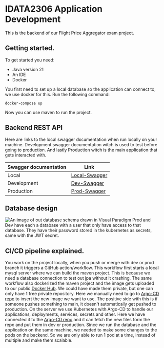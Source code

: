 # IDATA2306 Application Development
This is the backend of our Flight Price Aggregator exam project. 

## Getting started.
To get started you need:
* Java version 21
* An IDE
* Docker

You first need to set up a local database so the application can connect to, we use docker for this.
Run the following command:
```
docker-compose up
```
Now you can use maven to run the project.


## Backend REST API
Here are links to the local swagger documentation when run locally on your machine. Development swagger documentation witch is used to test 
before going to production. And lastly Production witch is the main application that gets interacted with.

| Swagger documentation | Link                                                                      |
|-----------------------|---------------------------------------------------------------------------|
| Local                 | [Local-Swagger](http://localhost:8080/swagger-ui/index.html#/)            |
| Development           | [Dev-Swagger](https://dev-api.flightfinder.space/swagger-ui/index.html#/) |
| Production            | [Prod-Swagger](https://api.flightfinder.space/swagger-ui/index.html#/)    |


## Database design
![An image of out database schema drawn in Visual Paradigm](doc/Databaseschema.jpg "Image of our Database")
Prod and Dev have each a database with a user that only have access to that database. They have their password
stored in the kubernetes as secrets, same with the JWT secret.

## CI/CD pipeline explained.
You work on the project locally, when you push or merge with dev or prod branch it triggers a GitHub action/workflow.
This workflow first starts a local mysql server where we can build the maven project. This is because we need a database
connection to test out jpa without it crashing. The same workflow also dockerized the maven project and the image gets uploaded
to our public [Docker Hub](https://hub.docker.com/repositories/danielneset). We could have made them private, but one can only have
1 free private repository. Here we manually need to go to [Argo-CD repo](https://github.com/ADNTNU/argocd-config) to insert the new
image we want to use. The positive side with this is if someone pushes something to main, it doesn't automatically get pushed to 
production. On the server we use Kubernetes with Argo-CD to handle our applications, deployments, services, secrets and other. 
Here we have connected it to the [Argo-CD repo](https://github.com/ADNTNU/argocd-config) and it can fetch the new files form the
repo and put them in dev or production. Since we run the database and the application on the same machine, we needed to make some changes
to the pods on the backend. So we are only able to run 1 pod at a time, instead of multiple and make them scalable.
